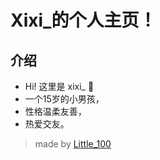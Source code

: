 # Xixi_的个人主页！

## 介绍
 - Hi! 这里是 xixi_ 👋
 - 一个15岁的小男孩，
 - 性格温柔友善，
 - 热爱交友。

> made by [Little_100](https://github.com/Little100)